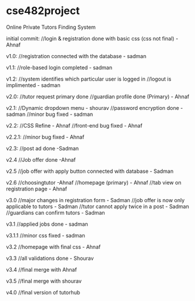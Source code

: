 # cse482project
Online Private Tutors Finding System

initial commit:
	//login & registration done with basic css (css not final) -Ahnaf

v1.0:
	//registration connected with the database - sadman

v1.1:
	//role-based login completed - sadman

v1.2:
	//system identifies which particular user is logged in //logout is implimented - sadman

v2.0:
	//tutor request primary done //guardian profile done (Primary) - Ahnaf

v2.1:
	//Dynamic dropdown menu - shourav
	//password encryption done - sadman
	//minor bug fixed - sadman

v2.2:
     	//CSS Refine - Ahnaf
	//front-end bug fixed - Ahnaf

v2.2.1:
	//minor bug fixed - Ahnaf

v2.3:
	//post ad done -Sadman

v2.4
	//Job offer done -Ahnaf


v2.5
	//job offer with apply button connected with database - Sadman


v2.6
	//choosingtutor -Ahnaf
	//homepage (primary) - Ahnaf
	//tab view on registration page - Ahnaf


v3.0
	//major changes in registration form - Sadman
	//job offer is now only applicable to tutors - Sadman
	//tutor cannot apply twice in a post  - Sadman
	//guardians can confirm tutors - Sadman

v3.1
	//applied jobs done - sadman

v3.1.1
	//minor css fixed - sadman

v3.2
	//homepage with final css - Ahnaf

v3.3
	//all validations done - Shourav

v3.4
	//final merge with Ahnaf

v3.5
	//final merge with shourav
	
v4.0
	//final version of tutorhub
